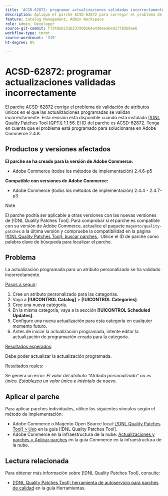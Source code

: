 ```yaml
---
title: 'ACSD-62872: programar actualizaciones validadas incorrectamente'
description: Aplique el parche ACSD-62872 para corregir el problema de Adobe Commerce con validación de atributos únicos en el que las actualizaciones programadas se validan incorrectamente.
feature: Catalog Management, Admin Workspace
role: Admin, Developer
source-git-commit: f734dab2316237d60164a430eeabed17782b0ae6
workflow-type: tm+mt
source-wordcount: '319'
ht-degree: 0%

---
```



# ACSD-62872: programar actualizaciones validadas incorrectamente

El parche ACSD-62872 corrige el problema de validación de atributos únicos en el que las actualizaciones programadas se validan incorrectamente. Esta revisión está disponible cuando está instalado [[!DNL Quality Patches Tool (QPT)]](/help/tools/quality-patches-tool/quality-patches-tool-to-self-serve-quality-patches.md) 1.1.56. El ID del parche es ACSD-62872. Tenga en cuenta que el problema está programado para solucionarse en Adobe Commerce 2.4.8.

## Productos y versiones afectados

**El parche se ha creado para la versión de Adobe Commerce:**

* Adobe Commerce (todos los métodos de implementación) 2.4.6-p5

**Compatible con versiones de Adobe Commerce:**

* Adobe Commerce (todos los métodos de implementación) 2.4.4 - 2.4.7-p3

>[!NOTE]
>
>El parche podría ser aplicable a otras versiones con las nuevas versiones de [!DNL Quality Patches Tool]. Para comprobar si el parche es compatible con su versión de Adobe Commerce, actualice el paquete `magento/quality-patches` a la última versión y compruebe la compatibilidad en la página [[!DNL Quality Patches Tool]: buscar parches ](https://experienceleague.adobe.com/tools/commerce-quality-patches/index.html). Utilice el ID de parche como palabra clave de búsqueda para localizar el parche.

## Problema

La actualización programada para un atributo personalizado se ha validado incorrectamente.

<u>Pasos a seguir</u>:

1. Cree un atributo personalizado para las categorías.
1. Vaya a **[!UICONTROL Catalog]** > **[!UICONTROL Categories]**.
1. Cree una nueva categoría.
1. En la misma categoría, vaya a la sección **[!UICONTROL Scheduled Updates]**.
1. Configure una nueva actualización para esta categoría en cualquier momento futuro.
1. Antes de iniciar la actualización programada, intente editar la actualización de programación creada para la categoría.

<u>Resultados esperados</u>:

Debe poder actualizar la actualización programada.

<u>Resultados reales</u>:

Se genera un error: *El valor del atributo &quot;Atributo personalizado&quot; no es único. Establezca un valor único e inténtelo de nuevo.*

## Aplicar el parche

Para aplicar parches individuales, utilice los siguientes vínculos según el método de implementación:

* Adobe Commerce o Magento Open Source local: [[!DNL Quality Patches Tool] > Uso](/help/tools/quality-patches-tool/usage.md) en la guía [!DNL Quality Patches Tool].
* Adobe Commerce en la infraestructura de la nube: [Actualizaciones y parches > Aplicar parches](https://experienceleague.adobe.com/docs/commerce-cloud-service/user-guide/develop/upgrade/apply-patches.html) en la guía Commerce en la infraestructura de la nube.


## Lectura relacionada

Para obtener más información sobre [!DNL Quality Patches Tool], consulte:

* [[!DNL Quality Patches Tool]: herramienta de autoservicio para parches de calidad](/help/tools/quality-patches-tool/quality-patches-tool-to-self-serve-quality-patches.md) en la guía Herramientas.
